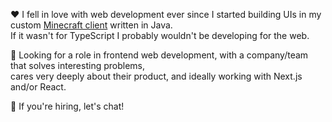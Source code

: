 ❤️ I fell in love with web development ever since I started building UIs in my custom [Minecraft client](https://strif.vercel.app) written in Java. <br />
If it wasn't for TypeScript I probably wouldn't be developing for the web.

🔎 Looking for a role in frontend web development, with a company/team that solves interesting problems, <br /> cares very deeply about their product, and ideally working with Next.js and/or React.

💬 If you're hiring, let's chat!
<!--
**dinozoiddev/dinozoiddev** is a ✨ _special_ ✨ repository because its `README.md` (this file) appears on your GitHub profile.

Here are some ideas to get you started:

- 🔭 I’m currently working on ...
- 🌱 I’m currently learning ...
- 👯 I’m looking to collaborate on ...
- 🤔 I’m looking for help with ...
- 💬 Ask me about ...
- 📫 How to reach me: ...
- 😄 Pronouns: ...
- ⚡ Fun fact: ...
-->
